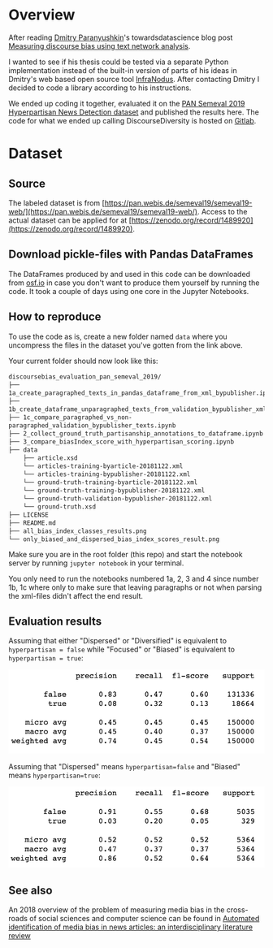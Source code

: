 # Overview
After reading [Dmitry Paranyushkin](http://www.deemeetree.com/)'s towardsdatascience blog post [Measuring discourse bias using text network analysis](https://towardsdatascience.com/measuring-discourse-bias-using-text-network-analysis-9f251be5f6f3).

I wanted to see if his thesis could be tested via a separate Python implementation instead of the built-in version of parts of his ideas in Dmitry's web based open source tool [InfraNodus](https://infranodus.com/). After contacting Dmitry I decided to code a library according to his instructions. 

We ended up coding it together, evaluated it on the [PAN Semeval 2019 Hyperpartisan News Detection dataset](https://pan.webis.de/semeval19/semeval19-web/) and published the results here. The code for what we ended up calling DiscourseDiversity is hosted on [Gitlab](https://gitlab.com/mattiasostmar/discoursediversity). 

# Dataset
## Source
The labeled dataset is from [https://pan.webis.de/semeval19/semeval19-web/](https://pan.webis.de/semeval19/semeval19-web/). Access to the actual dataset can be applied for at [https://zenodo.org/record/1489920](https://zenodo.org/record/1489920).

## Download pickle-files with Pandas DataFrames
The DataFrames produced by and used in this code can be downloaded from [osf.io](https://osf.io/n2ku6/) in case you don't want to produce them yourself by running the code. It took a couple of days using one core in the Jupyter Notebooks. 

## How to reproduce
To use the code as is, create a new folder named `data` where you uncompress the files in the dataset you've gotten from the link above.

Your current folder should now look like this:

```
discoursebias_evaluation_pan_semeval_2019/
├── 1a_create_paragraphed_texts_in_pandas_dataframe_from_xml_bypublisher.ipynb
├── 1b_create_dataframe_unparagraphed_texts_from_validation_bypublisher_xml_file.ipynb
├── 1c_compare_paragraphed_vs_non-paragraphed_validation_bypublisher_texts.ipynb
├── 2_collect_ground_truth_partisanship_annotations_to_dataframe.ipynb
├── 3_compare_biasIndex_score_with_hyperpartisan_scoring.ipynb
├── data
    ├── article.xsd
    └── articles-training-byarticle-20181122.xml
    └── articles-training-bypublisher-20181122.xml
    └── ground-truth-training-byarticle-20181122.xml
    └── ground-truth-training-bypublisher-20181122.xml
    └── ground-truth-validation-bypublisher-20181122.xml
    └── ground-truth.xsd
├── LICENSE
├── README.md
├── all_bias_index_classes_results.png
└── only_biased_and_dispersed_bias_index_scores_result.png
```
Make sure you are in the root folder (this repo) and start the notebook server by running `jupyter notebook` in your terminal.

You only need to run the notebooks numbered 1a, 2, 3 and 4 since number 1b, 1c where only to make sure that leaving paragraphs or not when parsing the xml-files didn't affect the end result.

## Evaluation results

Assuming that either "Dispersed" or "Diversified" is equivalent to `hyperpartisan = false` while "Focused" or "Biased" is equivalent to `hyperpartisan = true`:

![Dispersed/Diversified vs Focused/Biased results](all_bias_index_classes_results.png?raw=true "Dispersed/Diversified vs Focused/Biased results")

Assuming that "Dispersed" means `hyperpartisan=false` and "Biased" means `hyperpartisan=true`:

![Dispersed vs Biased results](only_biased_and_dispersed_bias_index_scores_result.png?raw=true "Dispersed vs Biased results")

## See also
An 2018 overview of the problem of measuring media bias in the cross-roads of social sciences and computer science can be found in [Automated identification of media bias in news articles: an interdisciplinary literature review](https://doi.org/10.1007/s00799-018-0261-y)
